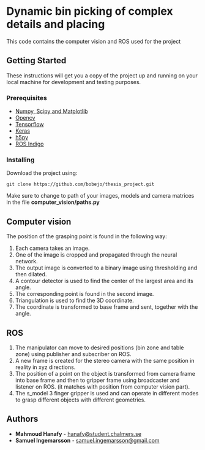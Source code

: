 # Dynamic bin picking of complex details and placing

This code contains the computer vision and ROS used for the project

## Getting Started

These instructions will get you a copy of the project up and running on your local machine for development and testing purposes.

### Prerequisites


* [Numpy, Scipy and Matplotlib](https://www.scipy.org/install.html "Scipy installation")
* [Opencv](https://pypi.python.org/pypi/opencv-python "Opencv installation")
* [Tensorflow](https://www.tensorflow.org/install/ "Tensorflow installation")
* [Keras](https://keras.io/#installation "Keras installation")
* [h5py](http://docs.h5py.org/en/latest/build.html "h5 installation")
* [ROS Indigo](http://wiki.ros.org/indigo/Installation "ROS installation")

### Installing

Download the project using:

```
git clone https://github.com/bobejo/thesis_project.git
```
Make sure to change to path of your images, models and camera matrices in the file **computer_vision/paths.py**

## Computer vision

The position of the grasping point is found in the following way:

1. Each camera takes an image.
2. One of the image is cropped and propagated through the neural network.
3. The output image is converted to a binary image using thresholding and then dilated.
4. A contour detector is used to find the center of the largest area and its angle.
5. The corresponding point is found in the second image.
6. Triangulation is used to find the 3D coordinate.
7. The coordinate is transformed to base frame and sent, together with the angle.

## ROS

1. The manipulator can move to desired positions (bin zone and table zone) using publisher and subscriber on ROS.
2. A new frame is created for the stereo camera with the same position in reality in xyz directions. 
3. The position of a point on the object is transformed from camera frame into base frame and then to gripper frame using broadcaster and listener on ROS. (it matches with position from computer vision part).
4. The s_model 3 finger gripper is used and can operate in different modes to grasp different objects with different geometries.

## Authors

* **Mahmoud Hanafy** - hanafy@student.chalmers.se
* **Samuel Ingemarsson** - samuel.ingemarsson@gmail.com	

